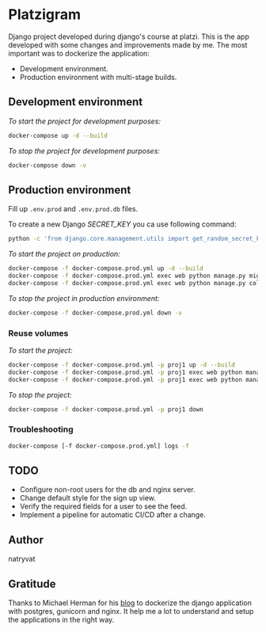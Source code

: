 # Platzigram

Django project developed during django's course at platzi.
This is the app developed with some changes and improvements made by me. The most important was to dockerize the application:

- Development environment.
- Production environment with multi-stage builds.

## Development environment

*To start the project for development purposes:*

```bash
docker-compose up -d --build
```

*To stop the project for development purposes:*

```bash
docker-compose down -v
```

## Production environment

Fill up `.env.prod` and `.env.prod.db` files.

To create a new Django *SECRET_KEY* you ca use following command:

```bash
python -c 'from django.core.management.utils import get_random_secret_key; print(get_random_secret_key())'
```

*To start the project on production:*

```bash
docker-compose -f docker-compose.prod.yml up -d --build
docker-compose -f docker-compose.prod.yml exec web python manage.py migrate --noinput
docker-compose -f docker-compose.prod.yml exec web python manage.py collectstatic --no-input --clear
```

*To stop the project in production environment:*

```bash
docker-compose -f docker-compose.prod.yml down -v
```

### Reuse volumes

*To start the project:*

```bash
docker-compose -f docker-compose.prod.yml -p proj1 up -d --build
docker-compose -f docker-compose.prod.yml -p proj1 exec web python manage.py migrate --noinput
docker-compose -f docker-compose.prod.yml -p proj1 exec web python manage.py collectstatic --no-input --clear
```

*To stop the project:*

```bash
docker-compose -f docker-compose.prod.yml -p proj1 down
```

### Troubleshooting

```bash
docker-compose [-f docker-compose.prod.yml] logs -f
```

## TODO

- Configure non-root users for the db and nginx server.
- Change default style for the sign up view.
- Verify the required fields for a user to see the feed.
- Implement a pipeline for automatic CI/CD after a change.

## Author

natryvat

## Gratitude

Thanks to Michael Herman for his [blog](https://testdriven.io/blog/dockerizing-django-with-postgres-gunicorn-and-nginx/) to dockerize the django application with postgres, gunicorn and nginx. It help me a lot to understand and setup the applications in the right way.
